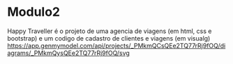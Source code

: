 # Modulo2
Happy Traveller é o projeto de uma agencia de viagens (em html, css e bootstrap) e um codigo de  cadastro de clientes e viagens (em visualg)
https://app.genmymodel.com/api/projects/_PMkmQCsQEe2TQ77rRj9fOQ/diagrams/_PMkmQysQEe2TQ77rRj9fOQ/svg
